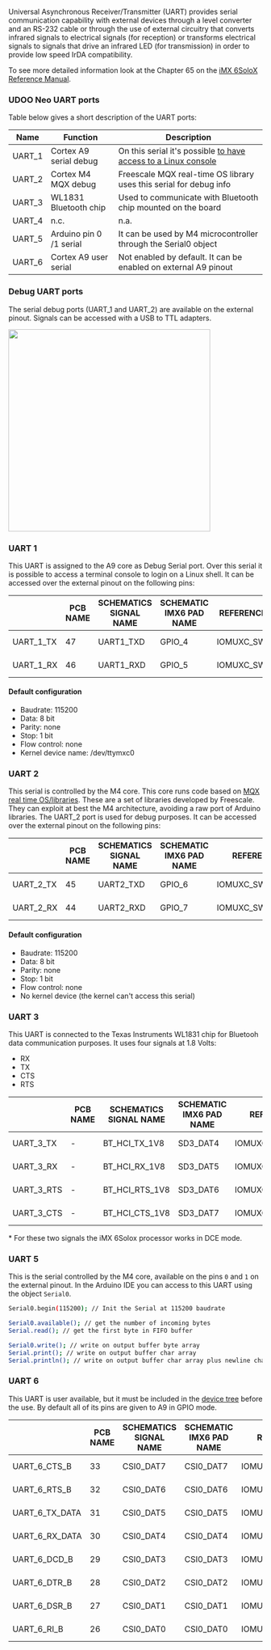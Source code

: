 Universal Asynchronous Receiver/Transmitter (UART) provides serial communication capability with external devices through a level converter and an RS-232 cable or through the use of external circuitry that converts infrared signals to electrical signals (for reception) or transforms electrical signals to signals that drive an infrared LED (for transmission) in order to provide low speed IrDA compatibility.

To see more detailed information look at the Chapter 65 on the [iMX 6SoloX Reference Manual](http://cache.freescale.com/files/32bit/doc/ref_manual/IMX6SXRM.pdf?fpsp=1&WT_TYPE=Reference%20Manuals&WT_VENDOR=FREESCALE&WT_FILE_FORMAT=pdf&WT_ASSET=Documentation&fileExt=.pdf).


### UDOO Neo UART ports

Table below gives a short description of the UART ports:

| Name   | Function                | Description                                                        |
|--------|-------------------------|--------------------------------------------------------------------|
| UART_1 | Cortex A9 serial debug  | On this serial it's possible [to have access to a Linux console](../Arduino_M4_Processor/Pinout.html)     |
| UART_2 | Cortex M4 MQX debug     | Freescale MQX real-time OS library uses this serial for debug info |
| UART_3 | WL1831 Bluetooth chip   | Used to communicate with Bluetooth chip mounted on the board       |
| UART_4 | n.c.                    | n.a.                                                               |
| UART_5 | Arduino pin 0 /1 serial | It can be used by M4 microcontroller through the Serial0 object    |
| UART_6 | Cortex A9 user serial   | Not enabled by default. It can be enabled on external A9 pinout    |


### Debug UART ports

The serial debug ports (UART_1 and UART_2) are available on the external pinout. Signals can be accessed with a USB to TTL adapters.

<img style="width:400px;" src="../img/gionji/DOCS_uart_serial.PNG">

### UART 1
This UART is assigned to the A9 core as Debug Serial port. Over this serial it is possible to access a terminal console to login on a Linux shell.
It can be accessed over the external pinout on the following pins:

|           | PCB NAME | SCHEMATICS SIGNAL NAME | SCHEMATIC IMX6 PAD NAME | REFERENCE MANUAL Pad Mux Register| ALTERNATE            |
|-----------|----------|------------------------|-------------------------|----------------------------------|----------------------|
| UART_1_TX | 47       | UART1_TXD              | GPIO_4                  | IOMUXC_SW_MUX_CTL_PAD_GPIO1_IO04 | ALT0 - UART1_TX_DATA |
| UART_1_RX | 46       | UART1_RXD              | GPIO_5                  | IOMUXC_SW_MUX_CTL_PAD_GPIO1_IO05 | ALT0 - UART1_RX_DATA |

#### Default configuration
* Baudrate: 115200
* Data: 8 bit
* Parity: none
* Stop: 1 bit
* Flow control: none
* Kernel device name: /dev/ttymxc0


### UART 2
This serial is controlled by the M4 core. This core runs code based on [MQX real time OS/libraries](http://www.freescale.com/tools/embedded-software-and-tools/run-time-software/freescale-mqx-software-solutions/freescale-mqx-real-time-operating-system-rtos:MQXRTOS).
These are a set of libraries developed by Freescale. They can exploit at best the M4 architecture, avoiding a raw port of Arduino libraries. The UART_2 port is used for debug purposes. It can be accessed over the external pinout on the following pins:

|           | PCB NAME | SCHEMATICS SIGNAL NAME | SCHEMATIC IMX6 PAD NAME | REFERENCE MANUAL PAD NAME        | ALTERNATE            |
|-----------|----------|------------------------|-------------------------|----------------------------------|----------------------|
| UART_2_TX | 45       | UART2_TXD              | GPIO_6                  | IOMUXC_SW_MUX_CTL_PAD_GPIO1_IO06 | ALT0 - UART2_TX_DATA |
| UART_2_RX | 44       | UART2_RXD              | GPIO_7                  | IOMUXC_SW_MUX_CTL_PAD_GPIO1_IO07 | ALT0 - UART2_RX_DATA |

#### Default configuration
* Baudrate: 115200
* Data: 8 bit
* Parity: none
* Stop: 1 bit
* Flow control: none
* No kernel device (the kernel can't access this serial)


### UART 3
This UART is connected to the Texas Instruments WL1831 chip for Bluetooh data communication purposes. It uses four signals at 1.8 Volts:
* RX
* TX
* CTS
* RTS

|            | PCB NAME | SCHEMATICS SIGNAL NAME | SCHEMATIC IMX6 PAD NAME | REFERENCE MANUAL PAD NAME       | ALTERNATE             |
|------------|----------|------------------------|-------------------------|---------------------------------|-----------------------|
| UART_3_TX  | -        | BT_HCI_TX_1V8          | SD3_DAT4                | IOMUXC_SW_MUX_CTL_PAD_SD3_DATA4 | ALT3 - UART3_RX_DATA  |
| UART_3_RX  | -        | BT_HCI_RX_1V8          | SD3_DAT5                | IOMUXC_SW_MUX_CTL_PAD_SD3_DATA5 | ALT3 - UART3_TX_DATA  |
| UART_3_RTS | -        | BT_HCI_RTS_1V8         | SD3_DAT6                | IOMUXC_SW_MUX_CTL_PAD_SD3_DATA6 | ALT3 - UART3_RTS_B \* |
| UART_3_CTS | -        | BT_HCI_CTS_1V8         | SD3_DAT7                | IOMUXC_SW_MUX_CTL_PAD_SD3_DATA7 | ALT3 - UART3_CTS_B \* |

\* For these two signals the iMX 6Solox processor works in DCE mode. 


### UART 5
This is the serial controlled by the M4 core, available on the pins `0` and `1` on the external pinout. In the Arduino IDE you can access to this UART using the object `Serial0`.

``` bash
Serial0.begin(115200); // Init the Serial at 115200 baudrate

Serial0.available(); // get the number of incoming bytes
Serial.read(); // get the first byte in FIFO buffer

Serial0.write(); // write on output buffer byte array
Serial.print(); // write on output buffer char array
Serial.println(); // write on output buffer char array plus newline char
```

### UART 6
This UART is user available, but it must be included in the [device tree](../docs-neo/Cookbook_Linux/Device_Tree_Editor.html) before the use. By default all of its pins are given to A9 in GPIO mode.

|                | PCB NAME | SCHEMATICS SIGNAL NAME | SCHEMATIC IMX6 PAD NAME | REFERENCE MANUAL PAD NAME        | ALTERNATE            |
|----------------|----------|------------------------|-------------------------|----------------------------------|----------------------|
| UART_6_CTS_B   | 33       | CSI0_DAT7              | CSI0_DAT7               | IOMUXC_SW_MUX_CTL_PAD_CSI_DATA07 | ALT4 - UART6_CTS_B   |
| UART_6_RTS_B   | 32       | CSI0_DAT6              | CSI0_DAT6               | IOMUXC_SW_MUX_CTL_PAD_CSI_DATA06 | ALT4 - UART6_RTS_B   |
| UART_6_TX_DATA | 31       | CSI0_DAT5              | CSI0_DAT5               | IOMUXC_SW_MUX_CTL_PAD_CSI_DATA05 | ALT4 - UART6_TX_DATA |
| UART_6_RX_DATA | 30       | CSI0_DAT4              | CSI0_DAT4               | IOMUXC_SW_MUX_CTL_PAD_CSI_DATA04 | ALT4 - UART6_RX_DATA |
| UART_6_DCD_B   | 29       | CSI0_DAT3              | CSI0_DAT3               | IOMUXC_SW_MUX_CTL_PAD_CSI_DATA03 | ALT4 - UART6_DCD_B   |
| UART_6_DTR_B   | 28       | CSI0_DAT2              | CSI0_DAT2               | IOMUXC_SW_MUX_CTL_PAD_CSI_DATA02 | ALT4 - UART6_DTR_B   |
| UART_6_DSR_B   | 27       | CSI0_DAT1              | CSI0_DAT1               | IOMUXC_SW_MUX_CTL_PAD_CSI_DATA01 | ALT4 - UART6_DSR_B   |
| UART_6_RI_B    | 26       | CSI0_DAT0              | CSI0_DAT0               | IOMUXC_SW_MUX_CTL_PAD_CSI_DATA00 | ALT4 - UART6_RI_B    |
